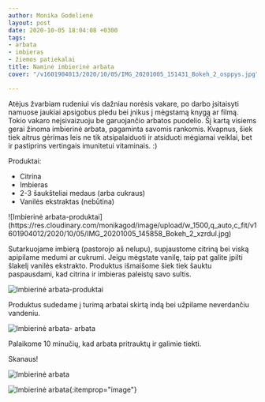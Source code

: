 ```yaml
---
author: Monika Godelienė
layout: post
date: 2020-10-05 18:04:08 +0300
tags:
- arbata
- imbieras
- žiemos patiekalai
title: Naminė imbierinė arbata
cover: "/v1601904013/2020/10/05/IMG_20201005_151431_Bokeh_2_osppys.jpg"

---
```

Atėjus žvarbiam rudeniui vis dažniau norėsis vakare, po darbo įsitaisyti namuose jaukiai apsigobus pledu bei įnikus į mėgstamą knygą ar filmą. Tokio vakaro neįsivaizuoju be garuojančio arbatos puodelio. Šį kartą visiems gerai žinoma imbierinė arbata, pagaminta savomis rankomis. Kvapnus, šiek tiek aitrus gėrimas leis ne tik atsipalaiduoti ir atsiduoti mėgiamai veiklai, bet ir pastiprins vertingais imunitetui vitaminais. :)

Produktai:

* <span itemprop="recipeIngredient">Citrina</span>
* <span itemprop="recipeIngredient">Imbieras</span>
* <span itemprop="recipeIngredient">2-3 šaukšteliai medaus (arba cukraus)</span>
* <span itemprop="recipeIngredient">Vanilės ekstraktas (nebūtina)</span>

<div itemprop="recipeInstructions" markdown="1">
![Imbierinė arbata-produktai](https://res.cloudinary.com/monikagod/image/upload/w_1500,q_auto,c_fit/v1601904012/2020/10/05/IMG_20201005_145858_Bokeh_2_xzrdul.jpg)  

Sutarkuojame imbierą (pastorojo aš nelupu), supjaustome citriną bei viską apipilame medumi ar cukrumi. Jeigu mėgstate vanilę, taip pat galite įpilti šlakelį vanilės ekstrakto. Produktus išmaišome šiek tiek šauktu paspausdami, kad citrina ir imbieras paleistų savo sultis.

![Imbierinė arbata-produktai](https://res.cloudinary.com/monikagod/image/upload/w_1500,q_auto,c_fit/v1601904012/2020/10/05/IMG_20201005_150249_Bokeh_2_teqr2d.jpg)

Produktus sudedame į turimą arbatai skirtą indą bei užpilame neverdančiu vandeniu.

![Imbierinė arbata- arbata](https://res.cloudinary.com/monikagod/image/upload/w_1500,q_auto,c_fit/v1601904012/2020/10/05/IMG_20201005_150657_Bokeh_2_omxlrb.jpg) 
 
Palaikome 10 minučių, kad arbata pritrauktų ir galimie tiekti.
</div>

Skanaus!

![Imbierinė arbata](https://res.cloudinary.com/monikagod/image/upload/w_1500,q_auto,c_fit/v1601904013/2020/10/05/IMG_20201005_151231_Bokeh_2_rmxnea.jpg)  


![Imbierinė arbata](https://res.cloudinary.com/monikagod/image/upload/w_1500,q_auto,c_fit/v1601904013/2020/10/05/IMG_20201005_151431_Bokeh_2_osppys.jpg){:itemprop="image"}